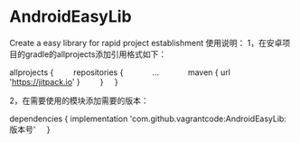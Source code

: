 # AndroidEasyLib
Create a easy library for rapid project establishment
使用说明：
1，在安卓项目的gradle的allprojects添加引用格式如下：

allprojects {
        repositories {
            ...
            maven { url 'https://jitpack.io' }
        }
    }

2，在需要使用的模块添加需要的版本：

dependencies {
            implementation 'com.github.vagrantcode:AndroidEasyLib:版本号'
    }
